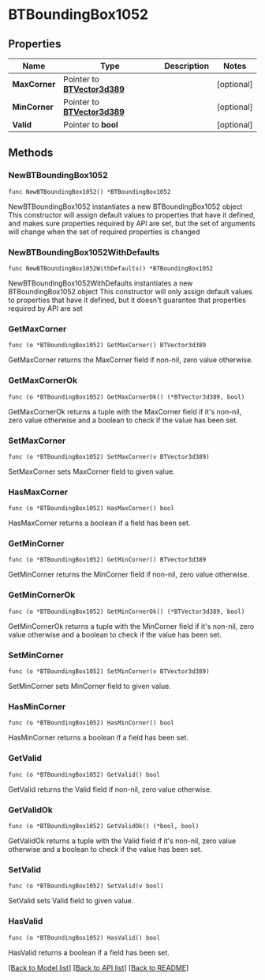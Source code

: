 # BTBoundingBox1052

## Properties

Name | Type | Description | Notes
------------ | ------------- | ------------- | -------------
**MaxCorner** | Pointer to [**BTVector3d389**](BTVector3d-389.md) |  | [optional] 
**MinCorner** | Pointer to [**BTVector3d389**](BTVector3d-389.md) |  | [optional] 
**Valid** | Pointer to **bool** |  | [optional] 

## Methods

### NewBTBoundingBox1052

`func NewBTBoundingBox1052() *BTBoundingBox1052`

NewBTBoundingBox1052 instantiates a new BTBoundingBox1052 object
This constructor will assign default values to properties that have it defined,
and makes sure properties required by API are set, but the set of arguments
will change when the set of required properties is changed

### NewBTBoundingBox1052WithDefaults

`func NewBTBoundingBox1052WithDefaults() *BTBoundingBox1052`

NewBTBoundingBox1052WithDefaults instantiates a new BTBoundingBox1052 object
This constructor will only assign default values to properties that have it defined,
but it doesn't guarantee that properties required by API are set

### GetMaxCorner

`func (o *BTBoundingBox1052) GetMaxCorner() BTVector3d389`

GetMaxCorner returns the MaxCorner field if non-nil, zero value otherwise.

### GetMaxCornerOk

`func (o *BTBoundingBox1052) GetMaxCornerOk() (*BTVector3d389, bool)`

GetMaxCornerOk returns a tuple with the MaxCorner field if it's non-nil, zero value otherwise
and a boolean to check if the value has been set.

### SetMaxCorner

`func (o *BTBoundingBox1052) SetMaxCorner(v BTVector3d389)`

SetMaxCorner sets MaxCorner field to given value.

### HasMaxCorner

`func (o *BTBoundingBox1052) HasMaxCorner() bool`

HasMaxCorner returns a boolean if a field has been set.

### GetMinCorner

`func (o *BTBoundingBox1052) GetMinCorner() BTVector3d389`

GetMinCorner returns the MinCorner field if non-nil, zero value otherwise.

### GetMinCornerOk

`func (o *BTBoundingBox1052) GetMinCornerOk() (*BTVector3d389, bool)`

GetMinCornerOk returns a tuple with the MinCorner field if it's non-nil, zero value otherwise
and a boolean to check if the value has been set.

### SetMinCorner

`func (o *BTBoundingBox1052) SetMinCorner(v BTVector3d389)`

SetMinCorner sets MinCorner field to given value.

### HasMinCorner

`func (o *BTBoundingBox1052) HasMinCorner() bool`

HasMinCorner returns a boolean if a field has been set.

### GetValid

`func (o *BTBoundingBox1052) GetValid() bool`

GetValid returns the Valid field if non-nil, zero value otherwise.

### GetValidOk

`func (o *BTBoundingBox1052) GetValidOk() (*bool, bool)`

GetValidOk returns a tuple with the Valid field if it's non-nil, zero value otherwise
and a boolean to check if the value has been set.

### SetValid

`func (o *BTBoundingBox1052) SetValid(v bool)`

SetValid sets Valid field to given value.

### HasValid

`func (o *BTBoundingBox1052) HasValid() bool`

HasValid returns a boolean if a field has been set.


[[Back to Model list]](../README.md#documentation-for-models) [[Back to API list]](../README.md#documentation-for-api-endpoints) [[Back to README]](../README.md)


